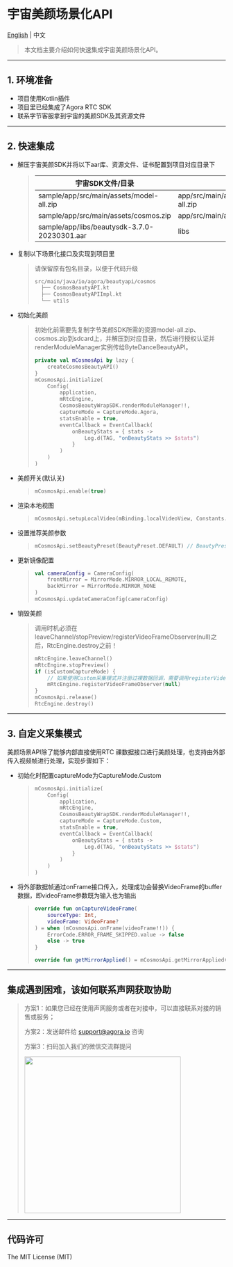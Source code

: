 # 宇宙美颜场景化API

[English](README.md) | 中文

> 本文档主要介绍如何快速集成宇宙美颜场景化API。
---

## 1. 环境准备

- 项目使用Kotlin插件
- 项目里已经集成了Agora RTC SDK
- 联系字节客服拿到宇宙的美颜SDK及其资源文件
---

## 2. 快速集成
- 解压宇宙美颜SDK并将以下aar库、资源文件、证书配置到项目对应目录下
  > | 宇宙SDK文件/目录                                   | 项目目录                                            |
  > |----------------------------------------------|-------------------------------------------------|
  > | sample/app/src/main/assets/model-all.zip     | app/src/main/assets/beauty_cosmos/model-all.zip |
  > | sample/app/src/main/assets/cosmos.zip        | app/src/main/assets/beauty_cosmos/cosmos.zip    |
  > | sample/app/libs/beautysdk-3.7.0-20230301.aar | libs                                            |

- 复制以下场景化接口及实现到项目里
  > 请保留原有包名目录，以便于代码升级
  > 
  > ```xml
  > src/main/java/io/agora/beautyapi/cosmos
  >   ├── CosmosBeautyAPI.kt
  >   ├── CosmosBeautyAPIImpl.kt
  >   └── utils
  >```

- 初始化美颜
  > 初始化前需要先复制字节美颜SDK所需的资源model-all.zip、cosmos.zip到sdcard上，并解压到对应目录，然后进行授权认证并renderModuleManager实例传给ByteDanceBeautyAPI。
  >
  > ```kotlin
  > private val mCosmosApi by lazy {
  >     createCosmosBeautyAPI()
  > }
  > mCosmosApi.initialize(
  >     Config(
  >         application,
  >         mRtcEngine,
  >         CosmosBeautyWrapSDK.renderModuleManager!!,
  >         captureMode = CaptureMode.Agora,
  >         statsEnable = true,
  >         eventCallback = EventCallback(
  >             onBeautyStats = { stats ->
  >                 Log.d(TAG, "onBeautyStats >> $stats")
  >             }
  >         )
  >     )
  > )
  > ```

- 美颜开关(默认关)
  > ```kotlin
  > mCosmosApi.enable(true)
  > ```

- 渲染本地视图
  > ```kotlin
  > mCosmosApi.setupLocalVideo(mBinding.localVideoView, Constants.RENDER_MODE_FIT)
  > ```

- 设置推荐美颜参数
  > ```kotlin
  > mCosmosApi.setBeautyPreset(BeautyPreset.DEFAULT) // BeautyPreset.CUSTOM：关闭推荐美颜参数
  > ```

- 更新镜像配置
  > ```kotlin
  > val cameraConfig = CameraConfig(
  >     frontMirror = MirrorMode.MIRROR_LOCAL_REMOTE,
  >     backMirror = MirrorMode.MIRROR_NONE
  > )
  > mCosmosApi.updateCameraConfig(cameraConfig)
  > ```

- 销毁美颜
  > 调用时机必须在leaveChannel/stopPreview/registerVideoFrameObserver(null)之后，RtcEngine.destroy之前！
  > 
  > ```kotlin
  > mRtcEngine.leaveChannel()
  > mRtcEngine.stopPreview()
  > if (isCustomCaptureMode) {
  >     // 如果使用Custom采集模式并注册过裸数据回调，需要调用registerVideoFrameObserver将observer置空
  >     mRtcEngine.registerVideoFrameObserver(null)
  > }
  > mCosmosApi.release()
  > RtcEngine.destroy()
  > ```
---

## 3. 自定义采集模式
美颜场景API除了能够内部直接使用RTC 祼数据接口进行美颜处理，也支持由外部传入视频帧进行处理，实现步骤如下：

- 初始化时配置captureMode为CaptureMode.Custom
  > ```kotlin
  > mCosmosApi.initialize(
  >     Config(
  >         application,
  >         mRtcEngine,
  >         CosmosBeautyWrapSDK.renderModuleManager!!,
  >         captureMode = CaptureMode.Custom,
  >         statsEnable = true,
  >         eventCallback = EventCallback(
  >             onBeautyStats = { stats ->
  >                 Log.d(TAG, "onBeautyStats >> $stats")
  >             }
  >         )
  >     )
  > )
  > ```
- 将外部数据帧通过onFrame接口传入，处理成功会替换VideoFrame的buffer数据，即videoFrame参数既为输入也为输出
  > ```kotlin
  > override fun onCaptureVideoFrame(
  >     sourceType: Int,
  >     videoFrame: VideoFrame?
  > ) = when (mCosmosApi.onFrame(videoFrame!!)) {
  >     ErrorCode.ERROR_FRAME_SKIPPED.value -> false
  >     else -> true
  > }
  > 
  > override fun getMirrorApplied() = mCosmosApi.getMirrorApplied()
  > ```
---

## 集成遇到困难，该如何联系声网获取协助

> 方案1：如果您已经在使用声网服务或者在对接中，可以直接联系对接的销售或服务；
>
> 方案2：发送邮件给 [support@agora.io](mailto:support@agora.io) 咨询
>
> 方案3：扫码加入我们的微信交流群提问
>
> <img src="https://download.agora.io/demo/release/SDHY_QA.jpg" width="360" height="360">
---

## 代码许可

The MIT License (MIT)